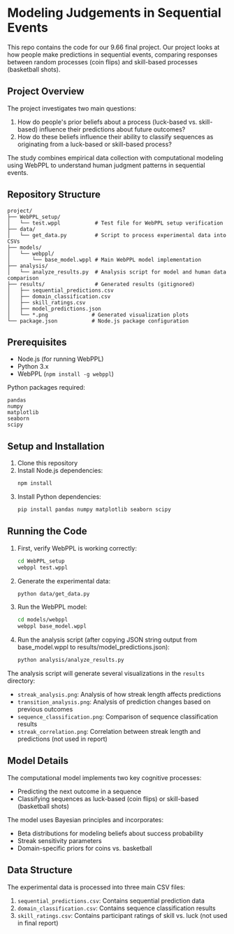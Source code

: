 # Modeling Judgements in Sequential Events

This repo contains the code for our 9.66 final project. Our project looks at how people make predictions in sequential events, comparing responses between random processes (coin flips) and skill-based processes (basketball shots).

## Project Overview

The project investigates two main questions:
1. How do people's prior beliefs about a process (luck-based vs. skill-based) influence their predictions about future outcomes?
2. How do these beliefs influence their ability to classify sequences as originating from a luck-based or skill-based process?

The study combines empirical data collection with computational modeling using WebPPL to understand human judgment patterns in sequential events.

## Repository Structure

```
project/
├── WebPPL_setup/
│   └── test.wppl           # Test file for WebPPL setup verification
├── data/
│   └── get_data.py         # Script to process experimental data into CSVs
├── models/
│   └── webppl/
│       └── base_model.wppl # Main WebPPL model implementation
├── analysis/
│   └── analyze_results.py  # Analysis script for model and human data comparison
├── results/                # Generated results (gitignored)
│   ├── sequential_predictions.csv
│   ├── domain_classification.csv
│   ├── skill_ratings.csv
│   ├── model_predictions.json
│   └── *.png              # Generated visualization plots
└── package.json           # Node.js package configuration
```

## Prerequisites

- Node.js (for running WebPPL)
- Python 3.x
- WebPPL (`npm install -g webppl`)

Python packages required:
```
pandas
numpy
matplotlib
seaborn
scipy
```

## Setup and Installation

1. Clone this repository
2. Install Node.js dependencies:
   ```bash
   npm install
   ```
3. Install Python dependencies:
   ```bash
   pip install pandas numpy matplotlib seaborn scipy
   ```

## Running the Code

1. First, verify WebPPL is working correctly:
   ```bash
   cd WebPPL_setup
   webppl test.wppl
   ```

2. Generate the experimental data:
   ```bash
   python data/get_data.py
   ```

3. Run the WebPPL model:
   ```bash
   cd models/webppl
   webppl base_model.wppl
   ```

4. Run the analysis script (after copying JSON string output from base_model.wppl to results/model_predictions.json):
   ```bash
   python analysis/analyze_results.py
   ```

The analysis script will generate several visualizations in the `results` directory:
- `streak_analysis.png`: Analysis of how streak length affects predictions
- `transition_analysis.png`: Analysis of prediction changes based on previous outcomes
- `sequence_classification.png`: Comparison of sequence classification results
- `streak_correlation.png`: Correlation between streak length and predictions (not used in report)

## Model Details

The computational model implements two key cognitive processes:
- Predicting the next outcome in a sequence
- Classifying sequences as luck-based (coin flips) or skill-based (basketball shots)

The model uses Bayesian principles and incorporates:
- Beta distributions for modeling beliefs about success probability
- Streak sensitivity parameters
- Domain-specific priors for coins vs. basketball

## Data Structure

The experimental data is processed into three main CSV files:
1. `sequential_predictions.csv`: Contains sequential prediction data
2. `domain_classification.csv`: Contains sequence classification results
3. `skill_ratings.csv`: Contains participant ratings of skill vs. luck (not used in final report)
